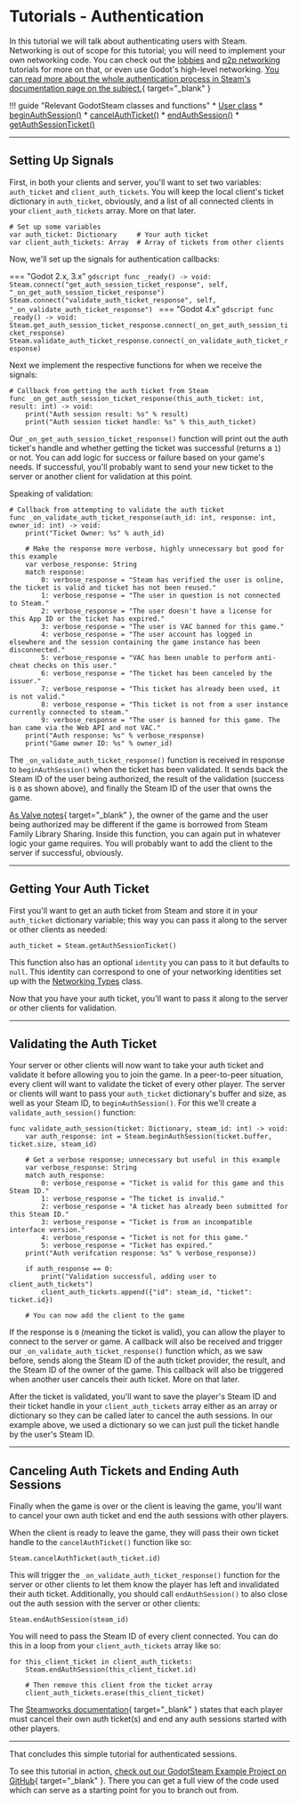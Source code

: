 # Tutorials - Authentication

In this tutorial we will talk about authenticating users with Steam. Networking is out of scope for this tutorial; you will need to implement your own networking code. You can check out the [lobbies](lobbies.md) and [p2p networking](p2p.md) tutorials for more on that, or even use Godot's high-level networking. [You can read more about the whole authentication process in Steam's documentation page on the subject.](https://partner.steamgames.com/doc/features/auth){ target="\_blank" }

<div class="start-grid" markdown>

!!! guide "Relevant GodotSteam classes and functions"
	* [User class](../classes/user.md)
		* [beginAuthSession()](../classes/user.md#beginauthsession)
		* [cancelAuthTicket()](../classes/user.md#cancelauthticket)
		* [endAuthSession()](../classes/user.md#endauthsession)
		* [getAuthSessionTicket()](../classes/user.md#getauthsessionticket)
</div>

---

## Setting Up Signals

First, in both your clients and server, you'll want to set two variables: `auth_ticket` and `client_auth_tickets`. You will keep the local client's ticket dictionary in `auth_ticket`, obviously, and a list of all connected clients in your `client_auth_tickets` array. More on that later.

````gdscript
# Set up some variables
var auth_ticket: Dictionary		# Your auth ticket
var client_auth_tickets: Array	# Array of tickets from other clients
````

Now, we'll set up the signals for authentication callbacks:

=== "Godot 2.x, 3.x"
	````gdscript
	func _ready() -> void:
		Steam.connect("get_auth_session_ticket_response", self, "_on_get_auth_session_ticket_response")
		Steam.connect("validate_auth_ticket_response", self, "_on_validate_auth_ticket_response")
	````
=== "Godot 4.x"
	````gdscript
	func _ready() -> void:
		Steam.get_auth_session_ticket_response.connect(_on_get_auth_session_ticket_response)
		Steam.validate_auth_ticket_response.connect(_on_validate_auth_ticket_response)
	````

Next we implement the respective functions for when we receive the signals:

````gdscript
# Callback from getting the auth ticket from Steam
func _on_get_auth_session_ticket_response(this_auth_ticket: int, result: int) -> void:
	print("Auth session result: %s" % result)
	print("Auth session ticket handle: %s" % this_auth_ticket)
````

Our `_on_get_auth_session_ticket_response()` function will print out the auth ticket's handle and whether getting the ticket was successful (returns a `1`) or not. You can add logic for success or failure based on your game's needs. If successful, you'll probably want to send your new ticket to the server or another client for validation at this point.

Speaking of validation:

````gdscript
# Callback from attempting to validate the auth ticket
func _on_validate_auth_ticket_response(auth_id: int, response: int, owner_id: int) -> void:
	print("Ticket Owner: %s" % auth_id)

	# Make the response more verbose, highly unnecessary but good for this example
	var verbose_response: String
	match response:
		0: verbose_response = "Steam has verified the user is online, the ticket is valid and ticket has not been reused."
		1: verbose_response = "The user in question is not connected to Steam."
		2: verbose_response = "The user doesn't have a license for this App ID or the ticket has expired."
		3: verbose_response = "The user is VAC banned for this game."
		4: verbose_response = "The user account has logged in elsewhere and the session containing the game instance has been disconnected."
		5: verbose_response = "VAC has been unable to perform anti-cheat checks on this user."
		6: verbose_response = "The ticket has been canceled by the issuer."
		7: verbose_response = "This ticket has already been used, it is not valid."
		8: verbose_response = "This ticket is not from a user instance currently connected to steam."
		9: verbose_response = "The user is banned for this game. The ban came via the Web API and not VAC."
	print("Auth response: %s" % verbose_response)
	print("Game owner ID: %s" % owner_id)
````

The `_on_validate_auth_ticket_response()` function is received in response to `beginAuthSession()` when the ticket has been validated. It sends back the Steam ID of the user being authorized, the result of the validation (success is `0` as shown above), and finally the Steam ID of the user that owns the game.

[As Valve notes](https://partner.steamgames.com/doc/api/ISteamUser#ValidateAuthTicketResponse_t){ target="\_blank" }, the owner of the game and the user being authorized may be different if the game is borrowed from Steam Family Library Sharing. Inside this function, you can again put in whatever logic your game requires. You will probably want to add the client to the server if successful, obviously.

---

## Getting Your Auth Ticket

First you'll want to get an auth ticket from Steam and store it in your `auth_ticket` dictionary variable; this way you can pass it along to the server or other clients as needed:

````gdscript
auth_ticket = Steam.getAuthSessionTicket()
````

This function also has an optional `identity` you can pass to it but defaults to `null`. This identity can correspond to one of your networking identities set up with the [Networking Types](../classes/networking_types.md) class.

Now that you have your auth ticket, you'll want to pass it along to the server or other clients for validation.

---

## Validating the Auth Ticket

Your server or other clients will now want to take your auth ticket and validate it before allowing you to join the game. In a peer-to-peer situation, every client will want to validate the ticket of every other player. The server or clients will want to pass your `auth_ticket` dictionary's buffer and size, as well as your Steam ID, to `beginAuthSession()`. For this we'll create a `validate_auth_session()` function:

````gdscript
func validate_auth_session(ticket: Dictionary, steam_id: int) -> void:
	var auth_response: int = Steam.beginAuthSession(ticket.buffer, ticket.size, steam_id)

	# Get a verbose response; unnecessary but useful in this example
	var verbose_response: String
	match auth_response:
		0: verbose_response = "Ticket is valid for this game and this Steam ID."
		1: verbose_response = "The ticket is invalid."
		2: verbose_response = "A ticket has already been submitted for this Steam ID."
		3: verbose_response = "Ticket is from an incompatible interface version."
		4: verbose_response = "Ticket is not for this game."
		5: verbose_response = "Ticket has expired."
	print("Auth verifcation response: %s" % verbose_response))

	if auth_response == 0:
		print("Validation successful, adding user to client_auth_tickets")
		client_auth_tickets.append({"id": steam_id, "ticket": ticket.id})
	
	# You can now add the client to the game

````

If the response is `0` (meaning the ticket is valid), you can allow the player to connect to the server or game. A callback will also be received and trigger our `_on_validate_auth_ticket_response()` function which, as we saw before, sends along the Steam ID of the auth ticket provider, the result, and the Steam ID of the owner of the game. This callback will also be triggered when another user cancels their auth ticket. More on that later.

After the ticket is validated, you'll want to save the player's Steam ID and their ticket handle in your `client_auth_tickets` array either as an array or dictionary so they can be called later to cancel the auth sessions. In our example above, we used a dictionary so we can just pull the ticket handle by the user's Steam ID.

---

## Canceling Auth Tickets and Ending Auth Sessions

Finally when the game is over or the client is leaving the game, you'll want to cancel your own auth ticket and end the auth sessions with other players.

When the client is ready to leave the game, they will pass their own ticket handle to the `cancelAuthTicket()` function like so:

````gdscript
Steam.cancelAuthTicket(auth_ticket.id)
````

This will trigger the `_on_validate_auth_ticket_response()` function for the server or other clients to let them know the player has left and invalidated their auth ticket. Additionally, you should call `endAuthSession()` to also close out the auth session with the server or other clients:

````gdscript
Steam.endAuthSession(steam_id)
````

You will need to pass the Steam ID of every client connected. You can do this in a loop from your `client_auth_tickets` array like so:

````gdscript
for this_client_ticket in client_auth_tickets:
	Steam.endAuthSession(this_client_ticket.id)

	# Then remove this client from the ticket array
	client_auth_tickets.erase(this_client_ticket)
````

The [Steamworks documentation](https://partner.steamgames.com/doc/features/auth){ target="\_blank" } states that each player must cancel their own auth ticket(s) and end any auth sessions started with other players.

---

That concludes this simple tutorial for authenticated sessions.

To see this tutorial in action, [check out our GodotSteam Example Project on GitHub](https://github.com/CoaguCo-Industries/GodotSteam-Example-Project){ target="\_blank" }. There you can get a full view of the code used which can serve as a starting point for you to branch out from.
